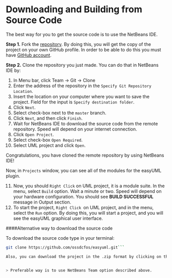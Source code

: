 # Downloading and Building from Source Code

The best way for you to get the source code is to use the NetBeans IDE.

**Step 1.** Fork the [repository](https://github.com/ossdcfos/easyuml). By doing this, you will get the copy of the project on your own GitHub profile. In order to be able to do this you must have [GitHub account](https://github.com/join?source=header-home).

**Step 2.** Clone the repository you just made. You can do that in NetBeans IDE by:

1. In Menu bar, click Team -> Git -> Clone
2. Enter the address of the repository in the ```Specify Git Repository Location```. 
3. Insert the location on your computer where you want to save the project. Field for the input is ```Specify destination folder```.
4. Click ```Next```.
5. Select check-box next to the ```master``` branch.
6. Click ```Next```, and then click ```Finish```.
7. Wait for NetBeans IDE to download the source code from the remote repository. Speed will depend on your internet connection.
8. Click ```Open Project```.
9. Select check-box ```Open Required```.
10. Select UML project and click ```Open```.

Congratulations, you have cloned the remote repository by using NetBeans IDE!

Now, in ```Projects``` window, you can see all of the modules for the easyUML plugin.

11. Now, you should ```Right Click``` on UML project, it is a module suite. In the menu, select ```Build``` option. Wait a minute or two. Speed will depend on your hardware configuration. You should see **BUILD SUCCESSFUL** message in Output section.
10. To start the project, ```Right Click ```on UML project, and in the menu, select the ```Run``` option. By doing this, you will start a project, and you will see the easyUML graphical user interface.

####Alternative way to download the source code

To download the source code type in your terminal:

```bash
git clone https://github.com/ossdcfos/easyuml.git```

Also, you can download the project in the .zip format by clicking on the ```Download ZIP``` option on the [GitHub repository page](https://github.com/ossdcfos/easyuml).


> Preferable way is to use NetBeans Team option described above.

